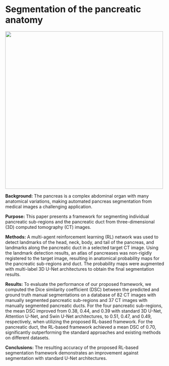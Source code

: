 # Segmentation of the pancreatic anatomy

 <img src="https://github.com/sepidehamiri/Segmentation-of-the-pancreatic-anatomy/assets/18999283/885c4fed-4fd3-45e2-bdfc-339867b759ac" width="500" class="center">

 
**Background:** The pancreas is a complex abdominal organ with many anatomical variations, making automated pancreas segmentation from medical images a challenging application.

**Purpose:** This paper presents a framework for segmenting individual pancreatic sub-regions and the pancreatic duct from three-dimensional (3D) computed tomography (CT) images.

**Methods:** A multi-agent reinforcement learning (RL) network was used to detect landmarks of the head, neck, body, and tail of the pancreas, and landmarks along the pancreatic duct in a selected target CT image. Using the landmark detection results, an atlas of pancreases was non-rigidly registered to the target image, resulting in anatomical probability maps for the pancreatic sub-regions and duct. The probability maps were augmented with multi-label 3D U-Net architectures to obtain the final segmentation results.

**Results:** To evaluate the performance of our proposed framework, we computed the Dice similarity coefficient (DSC) between the predicted and ground truth manual segmentations on a database of 82 CT images with manually segmented pancreatic sub-regions and 37 CT images with manually segmented pancreatic ducts. For the four pancreatic sub-regions, the mean DSC improved from 0.38, 0.44, and 0.39 with standard 3D U-Net, Attention U-Net, and Swin U-Net architectures, to 0.51, 0.47, and 0.49, respectively, when utilizing the proposed RL-based framework. For the pancreatic duct, the RL-based framework achieved a mean DSC of 0.70, significantly outperforming the standard approaches and existing methods on different datasets.

**Conclusions:** The resulting accuracy of the proposed RL-based segmentation framework demonstrates an improvement against segmentation with standard U-Net architectures.
